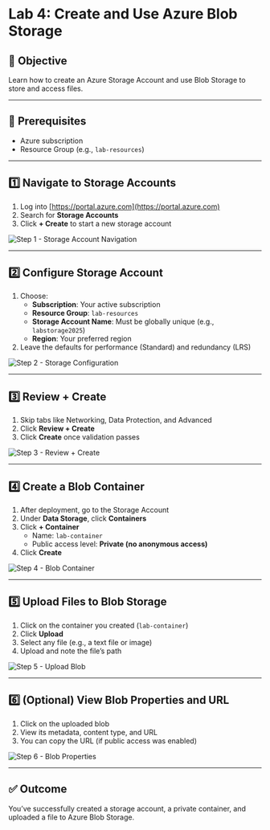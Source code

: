 # Lab 4: Create and Use Azure Blob Storage

## 🎯 Objective
Learn how to create an Azure Storage Account and use Blob Storage to store and access files.

---

## 🧰 Prerequisites
- Azure subscription
- Resource Group (e.g., `lab-resources`)

---

## 1️⃣ Navigate to Storage Accounts

1. Log into [https://portal.azure.com](https://portal.azure.com)
2. Search for **Storage Accounts**
3. Click **+ Create** to start a new storage account

![Step 1 - Storage Account Navigation](images/lab4_step1_storage_nav.png)

---

## 2️⃣ Configure Storage Account

1. Choose:
   - **Subscription**: Your active subscription
   - **Resource Group**: `lab-resources`
   - **Storage Account Name**: Must be globally unique (e.g., `labstorage2025`)
   - **Region**: Your preferred region
2. Leave the defaults for performance (Standard) and redundancy (LRS)

![Step 2 - Storage Configuration](images/lab4_step2_storage_config.png)

---

## 3️⃣ Review + Create

1. Skip tabs like Networking, Data Protection, and Advanced
2. Click **Review + Create**
3. Click **Create** once validation passes

![Step 3 - Review + Create](images/lab4_step3_review_create.png)

---

## 4️⃣ Create a Blob Container

1. After deployment, go to the Storage Account
2. Under **Data Storage**, click **Containers**
3. Click **+ Container**
   - Name: `lab-container`
   - Public access level: **Private (no anonymous access)**
4. Click **Create**

![Step 4 - Blob Container](images/lab4_step4_create_container.png)

---

## 5️⃣ Upload Files to Blob Storage

1. Click on the container you created (`lab-container`)
2. Click **Upload**
3. Select any file (e.g., a text file or image)
4. Upload and note the file’s path

![Step 5 - Upload Blob](images/lab4_step5_upload_blob.png)

---

## 6️⃣ (Optional) View Blob Properties and URL

1. Click on the uploaded blob
2. View its metadata, content type, and URL
3. You can copy the URL (if public access was enabled)

![Step 6 - Blob Properties](images/lab4_step6_blob_properties.png)

---

## ✅ Outcome
You’ve successfully created a storage account, a private container, and uploaded a file to Azure Blob Storage.
